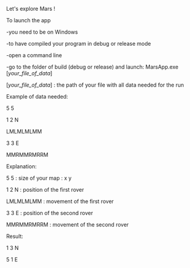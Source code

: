 Let's explore Mars !

To launch the app

-you need to be on Windows

-to have compiled your program in debug or release mode

-open a command line

-go to the folder of build (debug or release) and launch: MarsApp.exe [_your_file_of_data_]

[_your_file_of_data_] : the path of your file with all data needed for the run

Example of data needed:

5 5

1 2 N

LMLMLMLMM

3 3 E

MMRMMRMRRM


Explanation:

5 5 : size of your map : x y

1 2 N : position of the first rover

LMLMLMLMM : movement of the first rover

3 3 E : position of the second rover

MMRMMRMRRM : movement of the second rover

Result:

1 3 N

5 1 E
